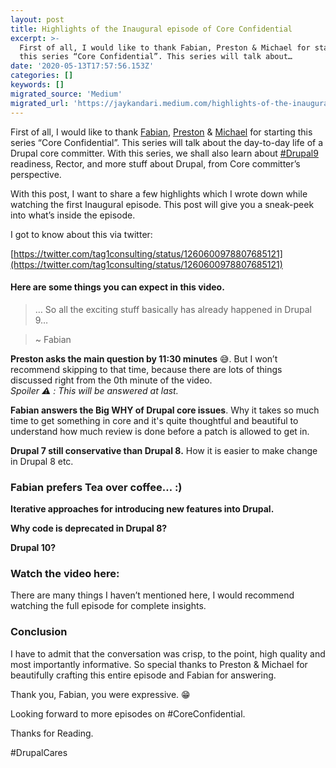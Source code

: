 ```yaml
---
layout: post
title: Highlights of the Inaugural episode of Core Confidential
excerpt: >-
  First of all, I would like to thank Fabian, Preston & Michael for starting
  this series “Core Confidential”. This series will talk about…
date: '2020-05-13T17:57:56.153Z'
categories: []
keywords: []
migrated_source: 'Medium'
migrated_url: 'https://jaykandari.medium.com/highlights-of-the-inaugural-episode-of-core-confidential-8604adf814de'
---
```


First of all, I would like to thank [Fabian](https://twitter.com/fabianfranz), [Preston](https://twitter.com/prestonso) & [Michael](https://twitter.com/michaelemeyers) for starting this series “Core Confidential”. This series will talk about the day-to-day life of a Drupal core committer. With this series, we shall also learn about [#Drupal9](https://twitter.com/hashtag/Drupal9?src=hashtag_click) readiness, Rector, and more stuff about Drupal, from Core committer’s perspective.

With this post, I want to share a few highlights which I wrote down while watching the first Inaugural episode. This post will give you a sneak-peek into what’s inside the episode.

I got to know about this via twitter:

[https://twitter.com/tag1consulting/status/1260600978807685121](https://twitter.com/tag1consulting/status/1260600978807685121)

#### Here are some things you can expect in this video.

> … So all the exciting stuff basically has already happened in Drupal 9…

> ~ Fabian

**Preston asks the main question by 11:30 minutes** 😅. But I won’t recommend skipping to that time, because there are lots of things discussed right from the 0th minute of the video.   
_Spoiler ⚠️ : This will be answered at last._

**Fabian answers the Big WHY of Drupal core issues**. Why it takes so much time to get something in core and it's quite thoughtful and beautiful to understand how much review is done before a patch is allowed to get in.

**Drupal 7 still conservative than Drupal 8.** How it is easier to make change in Drupal 8 etc.

### Fabian prefers Tea over coffee… :)

**Iterative approaches for introducing new features into Drupal.**

**Why code is deprecated in Drupal 8?**

**Drupal 10?**

### Watch the video here:

There are many things I haven’t mentioned here, I would recommend watching the full episode for complete insights.

### Conclusion

I have to admit that the conversation was crisp, to the point, high quality and most importantly informative. So special thanks to Preston & Michael for beautifully crafting this entire episode and Fabian for answering.

Thank you, Fabian, you were expressive. 😁

Looking forward to more episodes on #CoreConfidential.

Thanks for Reading.

#DrupalCares
